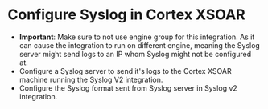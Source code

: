 # Configure Syslog in Cortex XSOAR
- **Important**: Make sure to not use engine group for this integration. As it can cause the integration to run on different engine, meaning the Syslog server might send logs to an IP whom Syslog might not be configured at.
- Configure a Syslog server to send it's logs to the Cortex XSOAR machine running the Syslog V2 integration.
- Configure the Syslog format sent from Syslog server in Syslog v2 integration.
 
